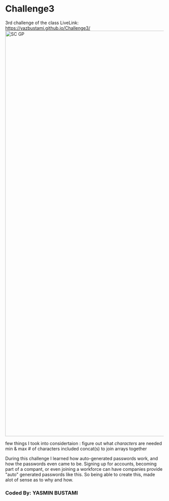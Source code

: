 # Challenge3
3rd challenge of the class
LiveLink: https://yazbustami.github.io/Challenge3/
<img width="1290" alt="SC GP" src="https://user-images.githubusercontent.com/111784041/188034147-a52cd4cf-c5cc-4321-90dc-9cfda4dab4ba.png">

few things I took into considertaion :
    figure out what *characters* are needed
    min & max # of characters
    included concat(s) to join arrays together


During this challenge I learned how auto-generated passwords work, and how the passwords even came to be. Signing up for accounts, becoming part of a compant, or even joining a workforce can have companies provide "auto" generated passwords like this. So being able to create this, made alot of sense as to why and how.

### Coded By: YASMIN BUSTAMI    

